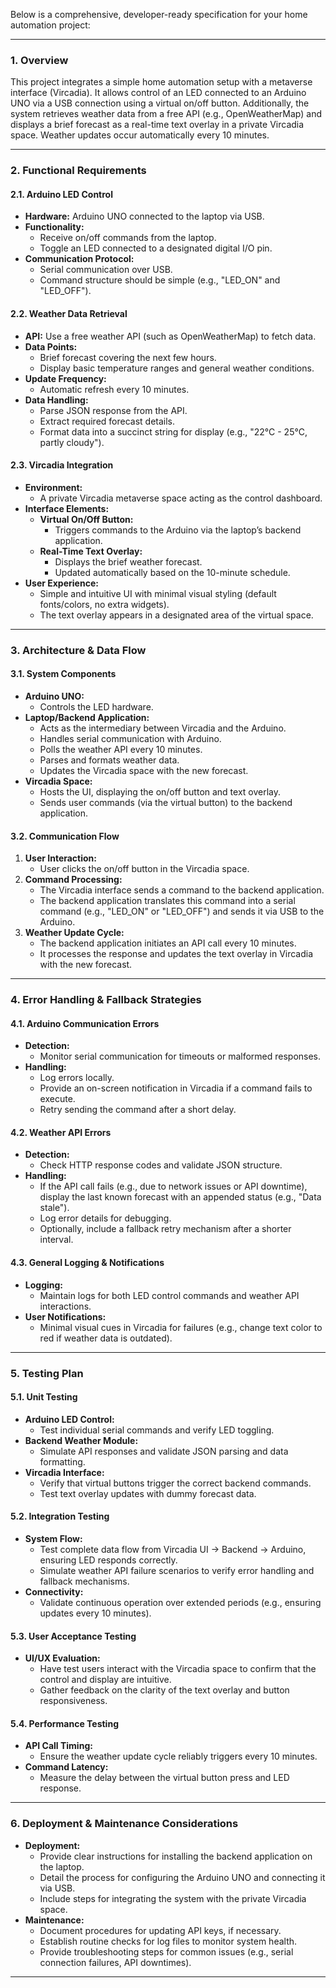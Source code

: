 Below is a comprehensive, developer-ready specification for your home automation project:

---

### 1. Overview

This project integrates a simple home automation setup with a metaverse interface (Vircadia). It allows control of an LED connected to an Arduino UNO via a USB connection using a virtual on/off button. Additionally, the system retrieves weather data from a free API (e.g., OpenWeatherMap) and displays a brief forecast as a real-time text overlay in a private Vircadia space. Weather updates occur automatically every 10 minutes.

---

### 2. Functional Requirements

#### 2.1. Arduino LED Control
- **Hardware:** Arduino UNO connected to the laptop via USB.
- **Functionality:**  
  - Receive on/off commands from the laptop.
  - Toggle an LED connected to a designated digital I/O pin.
- **Communication Protocol:**  
  - Serial communication over USB.
  - Command structure should be simple (e.g., "LED_ON" and "LED_OFF").

#### 2.2. Weather Data Retrieval
- **API:** Use a free weather API (such as OpenWeatherMap) to fetch data.
- **Data Points:**  
  - Brief forecast covering the next few hours.
  - Display basic temperature ranges and general weather conditions.
- **Update Frequency:**  
  - Automatic refresh every 10 minutes.
- **Data Handling:**  
  - Parse JSON response from the API.
  - Extract required forecast details.
  - Format data into a succinct string for display (e.g., "22°C - 25°C, partly cloudy").

#### 2.3. Vircadia Integration
- **Environment:**  
  - A private Vircadia metaverse space acting as the control dashboard.
- **Interface Elements:**  
  - **Virtual On/Off Button:**  
    - Triggers commands to the Arduino via the laptop’s backend application.
  - **Real-Time Text Overlay:**  
    - Displays the brief weather forecast.
    - Updated automatically based on the 10-minute schedule.
- **User Experience:**  
  - Simple and intuitive UI with minimal visual styling (default fonts/colors, no extra widgets).
  - The text overlay appears in a designated area of the virtual space.

---

### 3. Architecture & Data Flow

#### 3.1. System Components
- **Arduino UNO:**  
  - Controls the LED hardware.
- **Laptop/Backend Application:**  
  - Acts as the intermediary between Vircadia and the Arduino.
  - Handles serial communication with Arduino.
  - Polls the weather API every 10 minutes.
  - Parses and formats weather data.
  - Updates the Vircadia space with the new forecast.
- **Vircadia Space:**  
  - Hosts the UI, displaying the on/off button and text overlay.
  - Sends user commands (via the virtual button) to the backend application.

#### 3.2. Communication Flow
1. **User Interaction:**  
   - User clicks the on/off button in the Vircadia space.
2. **Command Processing:**  
   - The Vircadia interface sends a command to the backend application.
   - The backend application translates this command into a serial command (e.g., "LED_ON" or "LED_OFF") and sends it via USB to the Arduino.
3. **Weather Update Cycle:**  
   - The backend application initiates an API call every 10 minutes.
   - It processes the response and updates the text overlay in Vircadia with the new forecast.

---

### 4. Error Handling & Fallback Strategies

#### 4.1. Arduino Communication Errors
- **Detection:**  
  - Monitor serial communication for timeouts or malformed responses.
- **Handling:**  
  - Log errors locally.
  - Provide an on-screen notification in Vircadia if a command fails to execute.
  - Retry sending the command after a short delay.

#### 4.2. Weather API Errors
- **Detection:**  
  - Check HTTP response codes and validate JSON structure.
- **Handling:**  
  - If the API call fails (e.g., due to network issues or API downtime), display the last known forecast with an appended status (e.g., "Data stale").
  - Log error details for debugging.
  - Optionally, include a fallback retry mechanism after a shorter interval.

#### 4.3. General Logging & Notifications
- **Logging:**  
  - Maintain logs for both LED control commands and weather API interactions.
- **User Notifications:**  
  - Minimal visual cues in Vircadia for failures (e.g., change text color to red if weather data is outdated).

---

### 5. Testing Plan

#### 5.1. Unit Testing
- **Arduino LED Control:**  
  - Test individual serial commands and verify LED toggling.
- **Backend Weather Module:**  
  - Simulate API responses and validate JSON parsing and data formatting.
- **Vircadia Interface:**  
  - Verify that virtual buttons trigger the correct backend commands.
  - Test text overlay updates with dummy forecast data.

#### 5.2. Integration Testing
- **System Flow:**  
  - Test complete data flow from Vircadia UI → Backend → Arduino, ensuring LED responds correctly.
  - Simulate weather API failure scenarios to verify error handling and fallback mechanisms.
- **Connectivity:**  
  - Validate continuous operation over extended periods (e.g., ensuring updates every 10 minutes).

#### 5.3. User Acceptance Testing
- **UI/UX Evaluation:**  
  - Have test users interact with the Vircadia space to confirm that the control and display are intuitive.
  - Gather feedback on the clarity of the text overlay and button responsiveness.

#### 5.4. Performance Testing
- **API Call Timing:**  
  - Ensure the weather update cycle reliably triggers every 10 minutes.
- **Command Latency:**  
  - Measure the delay between the virtual button press and LED response.

---

### 6. Deployment & Maintenance Considerations

- **Deployment:**  
  - Provide clear instructions for installing the backend application on the laptop.
  - Detail the process for configuring the Arduino UNO and connecting it via USB.
  - Include steps for integrating the system with the private Vircadia space.
- **Maintenance:**  
  - Document procedures for updating API keys, if necessary.
  - Establish routine checks for log files to monitor system health.
  - Provide troubleshooting steps for common issues (e.g., serial connection failures, API downtimes).

---
